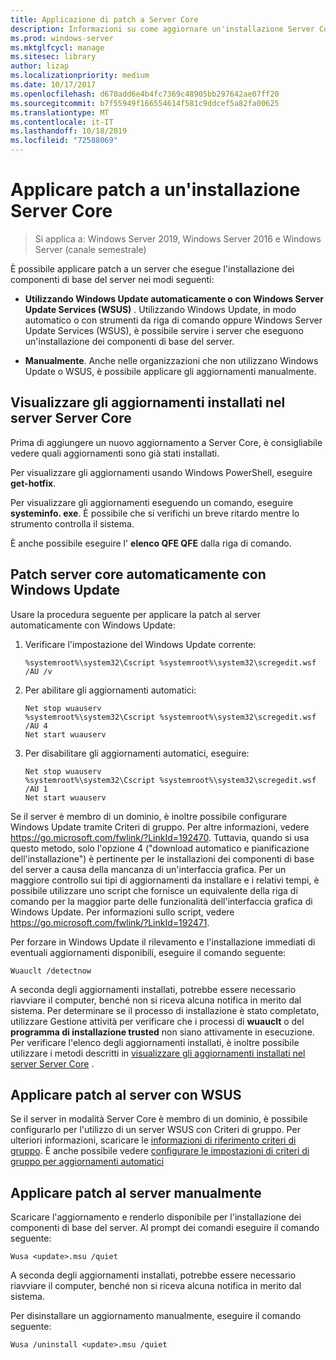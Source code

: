 ```yaml
---
title: Applicazione di patch a Server Core
description: Informazioni su come aggiornare un'installazione Server Core di Windows Server
ms.prod: windows-server
ms.mktglfcycl: manage
ms.sitesec: library
author: lizap
ms.localizationpriority: medium
ms.date: 10/17/2017
ms.openlocfilehash: d670add6e4b4fc7369c48905bb297642ae07ff20
ms.sourcegitcommit: b7f55949f166554614f581c9ddcef5a82fa00625
ms.translationtype: MT
ms.contentlocale: it-IT
ms.lasthandoff: 10/18/2019
ms.locfileid: "72588069"
---
```

# <a name="patch-a-server-core-installation"></a>Applicare patch a un'installazione Server Core

> Si applica a: Windows Server 2019, Windows Server 2016 e Windows Server (canale semestrale)

È possibile applicare patch a un server che esegue l'installazione dei componenti di base del server nei modi seguenti:

- **Utilizzando Windows Update automaticamente o con Windows Server Update Services (WSUS)** . Utilizzando Windows Update, in modo automatico o con strumenti da riga di comando oppure Windows Server Update Services (WSUS), è possibile servire i server che eseguono un'installazione dei componenti di base del server.

- **Manualmente**. Anche nelle organizzazioni che non utilizzano Windows Update o WSUS, è possibile applicare gli aggiornamenti manualmente.

## <a name="view-the-updates-installed-on-your-server-core-server"></a>Visualizzare gli aggiornamenti installati nel server Server Core
Prima di aggiungere un nuovo aggiornamento a Server Core, è consigliabile vedere quali aggiornamenti sono già stati installati.

Per visualizzare gli aggiornamenti usando Windows PowerShell, eseguire **get-hotfix**.

Per visualizzare gli aggiornamenti eseguendo un comando, eseguire **systeminfo. exe**. È possibile che si verifichi un breve ritardo mentre lo strumento controlla il sistema.

È anche possibile eseguire l' **elenco QFE QFE** dalla riga di comando. 

## <a name="patch-server-core-automatically-with-windows-update"></a>Patch server core automaticamente con Windows Update

Usare la procedura seguente per applicare la patch al server automaticamente con Windows Update:

1. Verificare l'impostazione del Windows Update corrente:
   ```
   %systemroot%\system32\Cscript %systemroot%\system32\scregedit.wsf /AU /v 
   ```

2. Per abilitare gli aggiornamenti automatici:

   ```
   Net stop wuauserv 
   %systemroot%\system32\Cscript %systemroot%\system32\scregedit.wsf /AU 4 
   Net start wuauserv
   ```  

3. Per disabilitare gli aggiornamenti automatici, eseguire:

   ```
   Net stop wuauserv 
   %systemroot%\system32\Cscript %systemroot%\system32\scregedit.wsf /AU 1 
   Net start wuauserv 
   ```

Se il server è membro di un dominio, è inoltre possibile configurare Windows Update tramite Criteri di gruppo. Per altre informazioni, vedere https://go.microsoft.com/fwlink/?LinkId=192470. Tuttavia, quando si usa questo metodo, solo l'opzione 4 ("download automatico e pianificazione dell'installazione") è pertinente per le installazioni dei componenti di base del server a causa della mancanza di un'interfaccia grafica. Per un maggiore controllo sui tipi di aggiornamenti da installare e i relativi tempi, è possibile utilizzare uno script che fornisce un equivalente della riga di comando per la maggior parte delle funzionalità dell'interfaccia grafica di Windows Update. Per informazioni sullo script, vedere https://go.microsoft.com/fwlink/?LinkId=192471.

Per forzare in Windows Update il rilevamento e l'installazione immediati di eventuali aggiornamenti disponibili, eseguire il comando seguente:

```
Wuauclt /detectnow 
```

A seconda degli aggiornamenti installati, potrebbe essere necessario riavviare il computer, benché non si riceva alcuna notifica in merito dal sistema. Per determinare se il processo di installazione è stato completato, utilizzare Gestione attività per verificare che i processi di **wuauclt** o del **programma di installazione trusted** non siano attivamente in esecuzione. Per verificare l'elenco degli aggiornamenti installati, è inoltre possibile utilizzare i metodi descritti in [visualizzare gli aggiornamenti installati nel server Server Core](#view-the-updates-installed-on-your-server-core-server) .

## <a name="patch-the-server-with-wsus"></a>Applicare patch al server con WSUS 

Se il server in modalità Server Core è membro di un dominio, è possibile configurarlo per l'utilizzo di un server WSUS con Criteri di gruppo. Per ulteriori informazioni, scaricare le [informazioni di riferimento criteri di gruppo](https://www.microsoft.com/download/details.aspx?id=25250). È anche possibile vedere [configurare le impostazioni di criteri di gruppo per aggiornamenti automatici](../windows-server-update-services/deploy/4-configure-group-policy-settings-for-automatic-updates.md)

## <a name="patch-the-server-manually"></a>Applicare patch al server manualmente

Scaricare l'aggiornamento e renderlo disponibile per l'installazione dei componenti di base del server.
Al prompt dei comandi eseguire il comando seguente:

```
Wusa <update>.msu /quiet 
```

A seconda degli aggiornamenti installati, potrebbe essere necessario riavviare il computer, benché non si riceva alcuna notifica in merito dal sistema.

Per disinstallare un aggiornamento manualmente, eseguire il comando seguente:

```
Wusa /uninstall <update>.msu /quiet 
```

